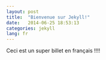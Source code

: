 ```yaml
---
layout: post
title:  "Bienvenue sur Jekyll!"
date:   2014-06-25 18:53:13
categories: jekyll
lang: fr
---
```


Ceci est un super billet en français !!!!

